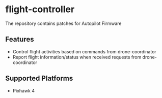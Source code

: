 # flight-controller
The repository contains patches for Autopilot Firmware

## Features
* Control flight activities based on commands from drone-coordinator
* Report flight information/status when received requests from drone-coordinator

## Supported Platforms
* Pixhawk 4
